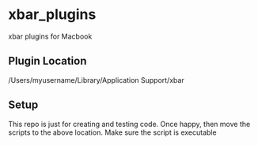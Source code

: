 # xbar_plugins
xbar plugins for Macbook

## Plugin Location
/Users/myusername/Library/Application Support/xbar

## Setup
This repo is just for creating and testing code. Once happy, then move the scripts to the above location.
Make sure the script is executable